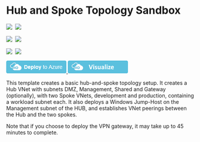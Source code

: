 # Hub and Spoke Topology Sandbox

<IMG SRC="https://azurequickstartsservice.blob.core.windows.net/badges/101-hub-and-spoke-sandbox/PublicLastTestDate.svg" />&nbsp;
<IMG SRC="https://azurequickstartsservice.blob.core.windows.net/badges/101-hub-and-spoke-sandbox/PublicDeployment.svg" />&nbsp;

<IMG SRC="https://azurequickstartsservice.blob.core.windows.net/badges/101-hub-and-spoke-sandbox/FairfaxLastTestDate.svg" />&nbsp;
<IMG SRC="https://azurequickstartsservice.blob.core.windows.net/badges/101-hub-and-spoke-sandbox/FairfaxDeployment.svg" />&nbsp;

<IMG SRC="https://azurequickstartsservice.blob.core.windows.net/badges/101-hub-and-spoke-sandbox/BestPracticeResult.svg" />&nbsp;
<IMG SRC="https://azurequickstartsservice.blob.core.windows.net/badges/101-hub-and-spoke-sandbox/CredScanResult.svg" />&nbsp;

<a href="https://portal.azure.com/#create/Microsoft.Template/uri/https%3A%2F%2Fraw.githubusercontent.com%2FAzure%2Fazure-quickstart-templates%2Fmaster%2F101-hub-and-spoke-sandbox%2Fazuredeploy.json" target="_blank">
    <img src="https://raw.githubusercontent.com/Azure/azure-quickstart-templates/master/1-CONTRIBUTION-GUIDE/images/deploytoazure.png"/>
</a>
<a href="http://armviz.io/#/?load=https%3A%2F%2Fraw.githubusercontent.com%2FAzure%2Fazure-quickstart-templates%2Fmaster%2F101-hub-and-spoke-sandbox%2Fazuredeploy.json" target="_blank">
    <img src="https://raw.githubusercontent.com/Azure/azure-quickstart-templates/master/1-CONTRIBUTION-GUIDE/images/visualizebutton.png"/>
</a>

This template creates a basic hub-and-spoke topology setup. It creates a Hub VNet with subnets DMZ, Management, Shared and Gateway (optionally), with two Spoke VNets, development and production, containing a workload subnet each. It also deploys a Windows Jump-Host on the Management subnet of the HUB, and establishes VNet peerings between the Hub and the two spokes. 

Note that if you choose to deploy the VPN gateway, it may take up to 45 minutes to complete.

